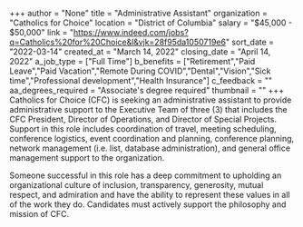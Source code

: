 +++
author = "None"
title = "Administrative Assistant"
organization = "Catholics for Choice"
location = "District of Columbia"
salary = "$45,000 - $50,000"
link = "https://www.indeed.com/jobs?q=Catholics%20for%20Choice&l&vjk=28f95da1050719e6"
sort_date = "2022-03-14"
created_at = "March 14, 2022"
closing_date = "April 14, 2022"
a_job_type = ["Full Time"]
b_benefits = ["Retirement","Paid Leave","Paid Vacation","Remote During COVID","Dental","Vision","Sick time","Professional development","Health Insurance"]
c_feedback = ""
aa_degrees_required = "Associate's degree required"
thumbnail = ""
+++
Catholics for Choice (CFC) is seeking an administrative assistant to  provide administrative support to the Executive Team of three (3) that includes the CFC President, Director of Operations, and Director of Special Projects.  Support in this role includes  coordination of travel, meeting scheduling, conference logistics, event coordination and planning, conference planning, network management (i.e. list, database administration), and general office management support to the organization. 

Someone successful in this role has a deep commitment to upholding an organizational culture of inclusion, transparency, generosity, mutual respect, and admiration and have the ability to represent these values in all of the work they do. Candidates must actively support the philosophy and mission of CFC.
